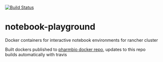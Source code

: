 [![Build Status](https://travis-ci.com/pharmbio/notebook-playground.svg?branch=master)](https://travis-ci.com/pharmbio/notebook-playground)

# notebook-playground
Docker containers for interactive notebook environments for rancher cluster

Built dockers published to [pharmbio docker repo](https://cloud.docker.com/u/pharmbio/repository/docker/pharmbio/notebook-playground), updates to this repo builds automatically with travis
